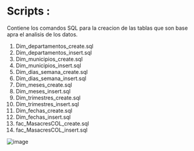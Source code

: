 # Scripts : 

Contiene los comandos SQL para la creacion de las tablas que son base apra el analisis de los datos. 

1. Dim_departamentos_create.sql
2. Dim_departamentos_insert.sql
3. Dim_municipios_create.sql
4. Dim_municipios_insert.sql
5. Dim_dias_semana_create.sql
6. Dim_dias_semana_insert.sql
7. Dim_meses_create.sql
8. Dim_meses_insert.sql
9. Dim_trimestres_create.sql
10. Dim_trimestres_insert.sql
11. Dim_fechas_create.sql
12. Dim_fechas_insert.sql
13. fac_MasacresCOL_create.sql
14. fac_MasacresCOL_insert.sql

![image](https://github.com/user-attachments/assets/f6c3ecc7-7ef0-4fa8-92f0-1f3969cbda6e)

